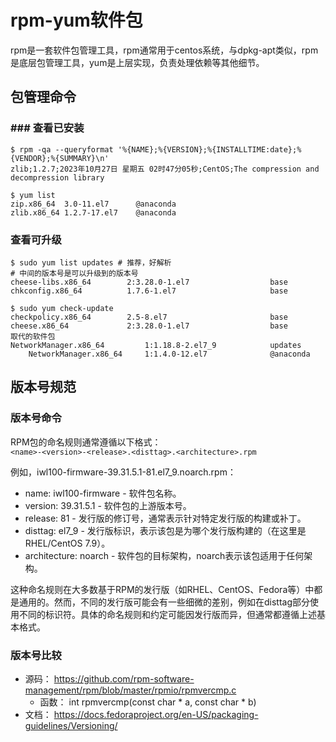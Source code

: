 # rpm-yum软件包
rpm是一套软件包管理工具，rpm通常用于centos系统，与dpkg-apt类似，rpm是底层包管理工具，yum是上层实现，负责处理依赖等其他细节。

## 包管理命令
### ### 查看已安装
```shell
$ rpm -qa --queryformat '%{NAME};%{VERSION};%{INSTALLTIME:date};%{VENDOR};%{SUMMARY}\n'
zlib;1.2.7;2023年10月27日 星期五 02时47分05秒;CentOS;The compression and decompression library

$ yum list 
zip.x86_64	3.0-11.el7		@anaconda
zlib.x86_64	1.2.7-17.el7	@anaconda
```

### 查看可升级
```shell
$ sudo yum list updates # 推荐，好解析
# 中间的版本号是可以升级到的版本号
cheese-libs.x86_64        2:3.28.0-1.el7                  base
chkconfig.x86_64          1.7.6-1.el7                     base

$ sudo yum check-update
checkpolicy.x86_64        2.5-8.el7                       base
cheese.x86_64             2:3.28.0-1.el7                  base
取代的软件包
NetworkManager.x86_64         1:1.18.8-2.el7_9            updates
    NetworkManager.x86_64     1:1.4.0-12.el7              @anaconda
```

## 版本号规范
### 版本号命令
RPM包的命名规则通常遵循以下格式：  
`<name>-<version>-<release>.<disttag>.<architecture>.rpm`

例如，iwl100-firmware-39.31.5.1-81.el7_9.noarch.rpm：
* name: iwl100-firmware - 软件包名称。
* version: 39.31.5.1 - 软件包的上游版本号。
* release: 81 - 发行版的修订号，通常表示针对特定发行版的构建或补丁。
* disttag: el7_9 - 发行版标识，表示该包是为哪个发行版构建的（在这里是RHEL/CentOS 7.9）。
* architecture: noarch - 软件包的目标架构，noarch表示该包适用于任何架构。

这种命名规则在大多数基于RPM的发行版（如RHEL、CentOS、Fedora等）中都是通用的。然而，不同的发行版可能会有一些细微的差别，例如在disttag部分使用不同的标识符。具体的命名规则和约定可能因发行版而异，但通常都遵循上述基本格式。

### 版本号比较
* 源码： https://github.com/rpm-software-management/rpm/blob/master/rpmio/rpmvercmp.c
  * 函数： int rpmvercmp(const char * a, const char * b)
* 文档： https://docs.fedoraproject.org/en-US/packaging-guidelines/Versioning/